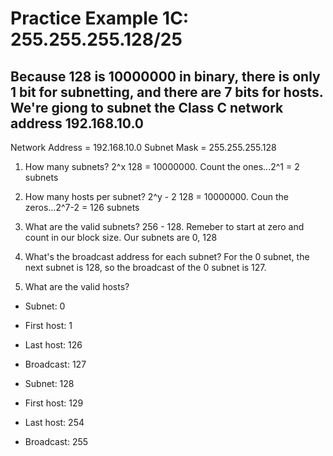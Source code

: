 # Practice Example 1C: 255.255.255.128/25
## Because 128 is 10000000 in binary, there is only 1 bit for subnetting, and there are 7 bits for hosts. We're giong to subnet the Class C network address 192.168.10.0

Network Address = 192.168.10.0
Subnet Mask     = 255.255.255.128

1. How many subnets? 2^x
128 = 10000000. Count the ones...2^1 = 2 subnets

2. How many hosts per subnet? 2^y - 2
128 = 10000000. Coun the zeros...2^7-2 = 126 subnets

3. What are the valid subnets? 256 - 128. Remeber to start at zero and count in our block size.
Our subnets are 0, 128

4. What's the broadcast address for each subnet?
For the 0 subnet, the next subnet is 128, so the broadcast of the 0 subnet is 127.

5. What are the valid hosts?
* Subnet: 0
* First host: 1
* Last host: 126
* Broadcast: 127

* Subnet: 128
* First host: 129
* Last host: 254
* Broadcast: 255
